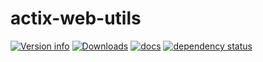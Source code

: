 # actix-web-utils

[![Version info](https://img.shields.io/crates/v/actix-web-utils.svg)](https://crates.io/crates/actix-web-utils)
[![Downloads](https://img.shields.io/crates/d/actix-web-utils.svg?style=flat-square)](https://crates.io/crates/actix-web-utils)
[![docs](https://img.shields.io/badge/docs-latest-blue.svg?style=flat-square)](https://docs.rs/actix-web-utils)
[![dependency status](https://deps.rs/crate/actix-web-utils/0.0.1/status.svg)](https://deps.rs/crate/actix-web-utils)